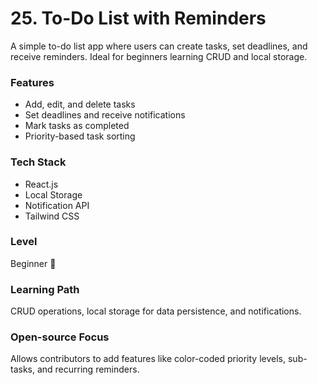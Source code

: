 # 25. To-Do List with Reminders

A simple to-do list app where users can create tasks, set deadlines, and receive reminders. Ideal for beginners learning CRUD and local storage.

### Features

- Add, edit, and delete tasks
- Set deadlines and receive notifications
- Mark tasks as completed
- Priority-based task sorting

### Tech Stack

- React.js
- Local Storage
- Notification API
- Tailwind CSS

### Level

Beginner 🤺

### Learning Path

CRUD operations, local storage for data persistence, and notifications.

### Open-source Focus

Allows contributors to add features like color-coded priority levels, sub-tasks, and recurring reminders.

